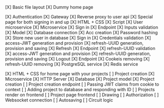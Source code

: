 [X] Basic file layout
[X] Dummy home page

[X] Authentication
    [X] Gateway
        [X] Reverse proxy to user api
    [X] Special page for both signing in and up
        [X] HTML + CSS
        [X] Script
    [X] User microservice
        [X] Microservice
        [X] Sign in
            [X] Endpoint
            [X] Inputs validation
            [X] Model
                [X] Database connection
                [X] Acc creation
                    [X] Password hashing
                    [X] Store new user in database
                [X] Sign in
                    [X] Credentials validation
            [X] access-JWT generation and provision
            [X] refresh-UUID generation, provision and saving
        [X] Refresh
            [X] Endpoint
            [X] refresh-UUID validation
            [X] access-JWT generation and provision
            [X] refresh-UUID generation, provision and saving
        [X] Logout
            [X] Endpoint
            [X] Cookeis removing
            [X] refresh-UUID removing
    [X] PostgreSQL service
    [X] Redis service

[X] HTML + CSS for home page with your projects
[ ] Project creation
    [X] Microservice
        [X] HTTP Server
        [X] Database
        [X] Project model
            [X] Project creation
        [ ] Project creation endpoint
        [ ] Passing JWT claims from cookie to context
        [ ] Adding project to database and responding with ID
[ ] Projects render on frontend
[ ] Project page frontend
[ ] Drawing
[ ] Authorization
[ ] Websocket connection
[ ] Autosaving
[ ] Circuit logic